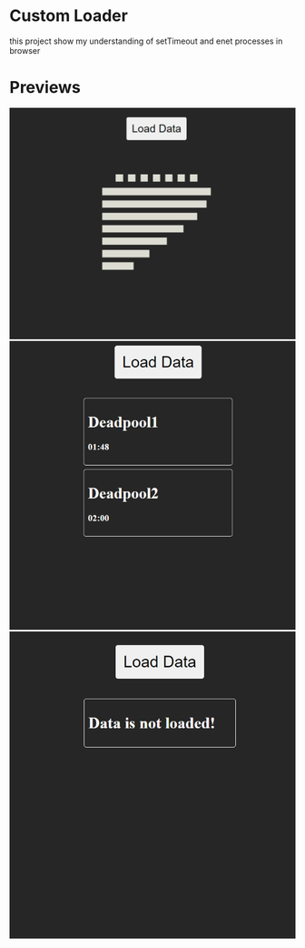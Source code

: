 # Custom Loader
this project show my understanding of setTimeout and enet processes in browser
# Previews
![Preview1](preview1.jpg)![Preview2](preview2.jpg)![Preview3](preview3.jpg)